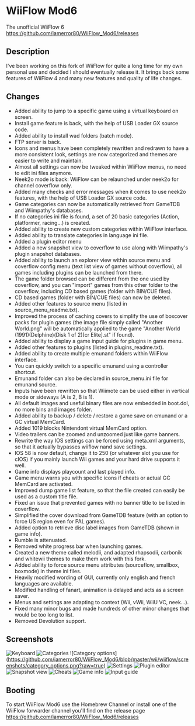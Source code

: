 # WiiFlow Mod6
The unofficial WiiFlow 6
https://github.com/iamerror80/WiiFlow_Mod6/releases

## Description
I've been working on this fork of WiiFlow for quite a long time for my own personal use and decided I should eventually release it.
It brings back some features of WiiFlow 4 and many new features and quality of life changes.

## Changes
- Added ability to jump to a specific game using a virtual keyboard on screen.
- Install game feature is back, with the help of USB Loader GX source code.
- Added ability to install wad folders (batch mode).
- FTP server is back.
- Icons and menus have been completely rewritten and redrawn to have a more consistent look, settings are now categorized and themes are easier to write and maintain.
- Almost all settings can now be tweaked within WiiFlow menus, no need to edit ini files anymore.
- Neek2o mode is back: WiiFlow can be relaunched under neek2o for channel coverflow only.
- Added many checks and error messages when it comes to use neek2o features, with the help of USB Loader GX source code.
- Game categories can now be automatically retrieved from GameTDB and Wiimpathy's databases.
- If no categories ini file is found, a set of 20 basic categories (Action, platformer, racing...) is created.
- Added ability to create new custom categories within WiiFlow interface.
- Added ability to translate categories in language ini file.
- Added a plugin editor menu
- Added a new snapshot view to coverflow to use along with Wiimpathy's plugin snapshot databases.
- Added ability to launch an explorer view within source menu and coverflow config menu (text list view of games without coverflow), all games including plugins can be launched from there.
- The game folder browsed can be different from the one used by coverflow, and you can "import" games from this other folder to the coverflow, including CD based games (folder with BIN/CUE files).
- CD based games (folder with BIN/CUE files) can now be deleted.
- Added other features to source menu (listed in source_menu_readme.txt).
- Improved the process of caching covers to simplify the use of boxcover packs for plugin games (the image file simply called "Another World.png" will be automatically applied to the game "Another World (1991)(Delphine)(Disk 1 of 2)[cr Elite].st" if found).
- Added ability to display a game input guide for plugins in game menu.
- Added other features to plugins (listed in plugins_readme.txt).
- Added ability to create multiple emunand folders within WiiFlow interface.
- You can quickly switch to a specific emunand using a controller shortcut.
- Emunand folder can also be declared in source_menu.ini file for emunand source.
- Inputs have been rewritten so that Wiimote can be used either in vertical mode or sideways (A is 2, B is 1).
- All default images and useful binary files are now embedded in boot.dol, no more bins and images folder.
- Added ability to backup / delete / restore a game save on emunand or a GC virtual MemCard.
- Added 1019 blocks Nintendont virtual MemCard option.
- Video trailers can be zoomed and unzoomed just like game banners.
- Rewrite the way IOS settings can be forced using meta.xml arguments, so that it actually bypasses wiiflow nand save settings.
- IOS 58 is now default, change it to 250 (or whatever slot you use for cIOS) if you mainly launch Wii games and your hard drive supports it well.
- Game info displays playcount and last played info.
- Game menu warns you with specific icons if cheats or actual GC MemCard are activated.
- Improved dump game list feature, so that the file created can easily be used as a custom title file.
- Fixed an issue that prevented games with no banner title to be listed in coverflow.
- Simplified the cover download from GameTDB feature (with an option to force US region even for PAL games).
- Added option to retrieve disc label images from GameTDB (shown in game info).
- Rumble is attenuated.
- Removed white progress bar when launching games.
- Created a new theme called melodii, and adapted rhapsodii, carbonik and whitewii themes to make them work with this fork.
- Added ability to force source menu attributes (sourceflow, smallbox, boxmode) in theme ini files.
- Heavily modified wording of GUI, currently only english and french languages are available.
- Modified handling of fanart, animation is delayed and acts as a screen saver.
- Menus and settings are adapting to context (Wii, vWii, WiiU VC, neek...).
- Fixed many minor bugs and made hundreds of other minor changes that would be too long to list.
- Removed Devolution support.

## Screenshots
![Keyboard](https://github.com/iamerror80/WiiFlow_Mod6/blob/master/wii/wiiflow/screenshots/keyboard.png?raw=true)
![Categories](https://github.com/iamerror80/WiiFlow_Mod6/blob/master/wii/wiiflow/screenshots/categories.png?raw=true)
![Category options]
(https://github.com/iamerror80/WiiFlow_Mod6/blob/master/wii/wiiflow/screenshots/category_options.png?raw=true)
![Settings](https://github.com/iamerror80/WiiFlow_Mod6/blob/master/wii/wiiflow/screenshots/settings.png?raw=true)
![Plugin editor](https://github.com/iamerror80/WiiFlow_Mod6/blob/master/wii/wiiflow/screenshots/plugin_editor.png?raw=true)
![Snapshot view](https://github.com/iamerror80/WiiFlow_Mod6/blob/master/wii/wiiflow/screenshots/snapshot_view.png?raw=true)
![Cheats](https://github.com/iamerror80/WiiFlow_Mod6/blob/master/wii/wiiflow/screenshots/cheats.png?raw=true)
![Game info](https://github.com/iamerror80/WiiFlow_Mod6/blob/master/wii/wiiflow/screenshots/gameinfo.png?raw=true)
![Input guide](https://github.com/iamerror80/WiiFlow_Mod6/blob/master/wii/wiiflow/screenshots/inputguide.png?raw=true)

## Booting
To start WiiFlow Mod6 use the Homebrew Channel or install one of the WiiFlow forwarder channel you'll find on the release page
https://github.com/iamerror80/WiiFlow_Mod6/releases
